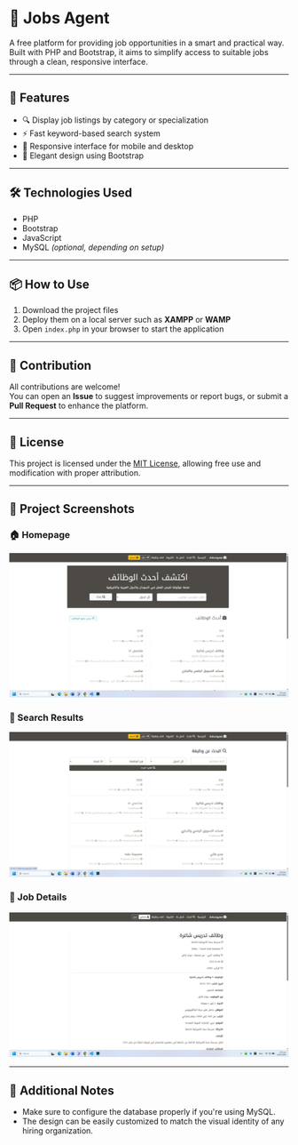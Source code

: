 # 💼 Jobs Agent

A free platform for providing job opportunities in a smart and practical way. Built with PHP and Bootstrap, it aims to simplify access to suitable jobs through a clean, responsive interface.

---

## 🚀 Features

- 🔍 Display job listings by category or specialization  
- ⚡ Fast keyword-based search system  
- 📱 Responsive interface for mobile and desktop  
- 🎨 Elegant design using Bootstrap  

---

## 🛠️ Technologies Used

- PHP  
- Bootstrap  
- JavaScript  
- MySQL *(optional, depending on setup)*  

---

## 📦 How to Use

1. Download the project files  
2. Deploy them on a local server such as **XAMPP** or **WAMP**  
3. Open `index.php` in your browser to start the application  

---

## 🤝 Contribution

All contributions are welcome!  
You can open an **Issue** to suggest improvements or report bugs, or submit a **Pull Request** to enhance the platform.

---

## 🔐 License

This project is licensed under the [MIT License](LICENSE), allowing free use and modification with proper attribution.

---

## 🔎 Project Screenshots

### 🏠 Homepage  
![Homepage](screenshots/homepage.png)

### 📄 Search Results  
![Search Results](screenshots/search.png)

### 👤 Job Details  
![Job Details](screenshots/details.png)

---

## 📣 Additional Notes

- Make sure to configure the database properly if you're using MySQL.  
- The design can be easily customized to match the visual identity of any hiring organization.
